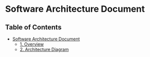# Software Architecture Document

## Table of Contents

- [Software Architecture Document](#table-of-contents)
  - [1. Overview](./1-overview.md)
  - [2. Architecture Diagram](./2-architecture-diagram.md)
